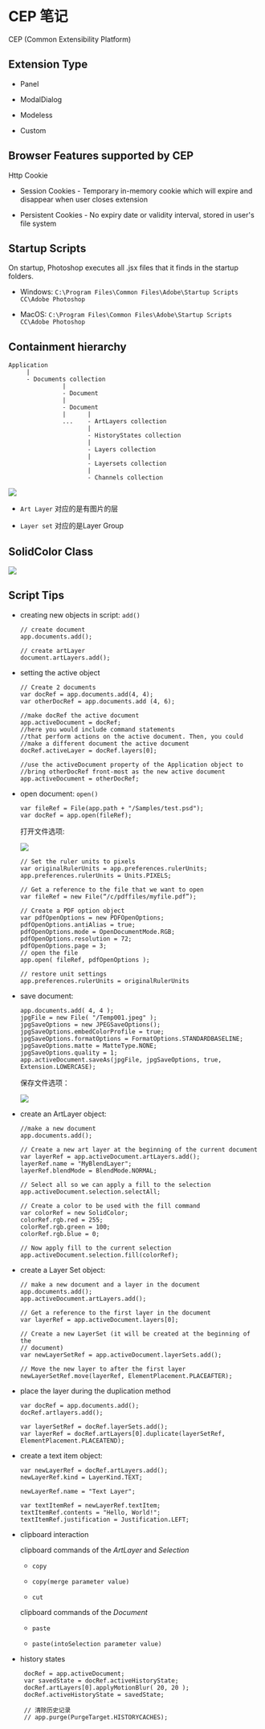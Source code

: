 # CEP 笔记

CEP (Common Extensibility Platform)

## Extension Type

- Panel

- ModalDialog

- Modeless

- Custom

## Browser Features supported by CEP

Http Cookie

- Session Cookies - Temporary in-memory cookie which will expire and disappear when user closes extension

- Persistent Cookies - No expiry date or validity interval, stored in user's file system

## Startup Scripts

On startup, Photoshop executes all .jsx files that it finds in the startup folders.

- Windows: `C:\Program Files\Common Files\Adobe\Startup Scripts CC\Adobe Photoshop`

- MacOS: `C:\Program Files\Common Files\Adobe\Startup Scripts CC\Adobe Photoshop`

## Containment hierarchy

```
Application
     |
     - Documents collection
               |
               - Document 
               |
               - Document
               |      |
               ...    - ArtLayers collection
                      |
                      - HistoryStates collection
                      |
                      - Layers collection
                      |
                      - Layersets collection
                      |
                      - Channels collection
```

![](images/p1.png)

- `Art Layer` 对应的是有图片的层

- `Layer set` 对应的是Layer Group

## SolidColor Class

![](images/p4.png)

## Script Tips

- creating new objects in script: `add()`

  ```[js]
  // create document
  app.documents.add();

  // create artLayer
  document.artLayers.add();
  ```

- setting the active object

  ```[js]
  // Create 2 documents
  var docRef = app.documents.add(4, 4);
  var otherDocRef = app.documents.add (4, 6);

  //make docRef the active document
  app.activeDocument = docRef;
  //here you would include command statements
  //that perform actions on the active document. Then, you could
  //make a different document the active document
  docRef.activeLayer = docRef.layers[0];

  //use the activeDocument property of the Application object to
  //bring otherDocRef front-most as the new active document
  app.activeDocument = otherDocRef;
  ```

- open document: `open()`

  ```
  var fileRef = File(app.path + "/Samples/test.psd");
  var docRef = app.open(fileRef);
  ```

  打开文件选项:

  ![](./images/p2.png)

  ```[js]
  // Set the ruler units to pixels
  var originalRulerUnits = app.preferences.rulerUnits;
  app.preferences.rulerUnits = Units.PIXELS;

  // Get a reference to the file that we want to open
  var fileRef = new File(“/c/pdffiles/myfile.pdf”);

  // Create a PDF option object
  var pdfOpenOptions = new PDFOpenOptions;
  pdfOpenOptions.antiAlias = true;
  pdfOpenOptions.mode = OpenDocumentMode.RGB;
  pdfOpenOptions.resolution = 72;
  pdfOpenOptions.page = 3;
  // open the file
  app.open( fileRef, pdfOpenOptions );

  // restore unit settings
  app.preferences.rulerUnits = originalRulerUnits
  ```

- save document:

  ```[js]
  app.documents.add( 4, 4 );
  jpgFile = new File( "/Temp001.jpeg" );
  jpgSaveOptions = new JPEGSaveOptions();
  jpgSaveOptions.embedColorProfile = true;
  jpgSaveOptions.formatOptions = FormatOptions.STANDARDBASELINE;
  jpgSaveOptions.matte = MatteType.NONE;
  jpgSaveOptions.quality = 1;
  app.activeDocument.saveAs(jpgFile, jpgSaveOptions, true, Extension.LOWERCASE);
  ```

  保存文件选项：

  ![](./images/p3.png)

- create an ArtLayer object:

  ```[javascript]
  //make a new document
  app.documents.add();

  // Create a new art layer at the beginning of the current document
  var layerRef = app.activeDocument.artLayers.add();
  layerRef.name = "MyBlendLayer";
  layerRef.blendMode = BlendMode.NORMAL;

  // Select all so we can apply a fill to the selection
  app.activeDocument.selection.selectAll;

  // Create a color to be used with the fill command
  var colorRef = new SolidColor;
  colorRef.rgb.red = 255;
  colorRef.rgb.green = 100;
  colorRef.rgb.blue = 0;

  // Now apply fill to the current selection
  app.activeDocument.selection.fill(colorRef);
  ```

- create a Layer Set object:

  ```[javascript]
  // make a new document and a layer in the document
  app.documents.add();
  app.activeDocument.artLayers.add();

  // Get a reference to the first layer in the document
  var layerRef = app.activeDocument.layers[0];

  // Create a new LayerSet (it will be created at the beginning of the
  // document)
  var newLayerSetRef = app.activeDocument.layerSets.add();

  // Move the new layer to after the first layer
  newLayerSetRef.move(layerRef, ElementPlacement.PLACEAFTER);
  ```

- place the layer during the duplication method

  ```[javascript]
  var docRef = app.documents.add();
  docRef.artlayers.add();

  var layerSetRef = docRef.layerSets.add();
  var layerRef = docRef.artLayers[0].duplicate(layerSetRef, ElementPlacement.PLACEATEND);
  ```

- create a text item object:

  ```[javascript]
  var newLayerRef = docRef.artLayers.add();
  newLayerRef.kind = LayerKind.TEXT;

  newLayerRef.name = "Text Layer";

  var textItemRef = newLayerRef.textItem;
  textItemRef.contents = "Hello, World!";
  textItemRef.justification = Justification.LEFT;
  ```

- clipboard interaction

  clipboard commands of the *ArtLayer* and *Selection*

  - `copy`

  - `copy(merge parameter value)`

  - `cut`

  clipboard commands of the *Document*

  - `paste`

  - `paste(intoSelection parameter value)`

- history states

  ```[javascript]
   docRef = app.activeDocument;
   var savedState = docRef.activeHistoryState;
   docRef.artLayers[0].applyMotionBlur( 20, 20 );
   docRef.activeHistoryState = savedState;

   // 清除历史记录
   // app.purge(PurgeTarget.HISTORYCACHES);
  ```

